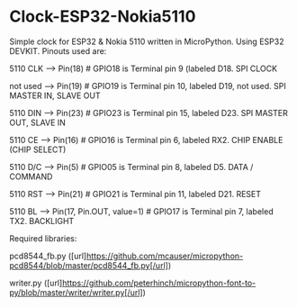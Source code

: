 # Clock-ESP32-Nokia5110
Simple clock for ESP32 &amp; Nokia 5110 written in MicroPython.  Using ESP32 DEVKIT.  Pinouts used are:

5110 CLK --> Pin(18)   # GPIO18 is Terminal pin 9 (labeled D18.  SPI CLOCK

not used --> Pin(19)  # GPIO19 is Terminal pin 10, labeled D19, not used. SPI MASTER IN, SLAVE OUT

5110 DIN --> Pin(23)  # GPIO23 is Terminal pin 15, labeled D23.  SPI MASTER OUT, SLAVE IN

5110 CE --> Pin(16)    # GPIO16 is Terminal pin 6, labeled RX2.  CHIP ENABLE (CHIP SELECT)

5110 D/C --> Pin(5)     # GPIO05 is Terminal pin 8, labeled D5.  DATA / COMMAND

5110 RST --> Pin(21)   # GPIO21 is Terminal pin 11, labeled D21.  RESET

5110 BL --> Pin(17, Pin.OUT, value=1)  # GPIO17 is Terminal pin 7, labeled TX2.  BACKLIGHT

Required libraries:

pcd8544_fb.py ([url]https://github.com/mcauser/micropython-pcd8544/blob/master/pcd8544_fb.py[/url])

writer.py ([url]https://github.com/peterhinch/micropython-font-to-py/blob/master/writer/writer.py[/url])
